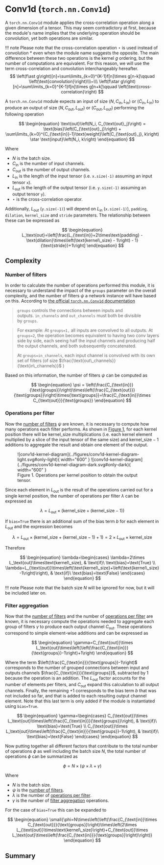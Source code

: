 # Conv1d (`torch.nn.Conv1d`)
A `torch.nn.Conv1d` module applies the cross-correlation operation along a given dimension of a tensor. This may seem contradictory at first, because the module's name implies that the underlying operation should be convolution, yet both operations are similar.

!!! note
    Please note that the cross-correlation operation $\star$ is used instead of convolution $\ast$ even when the module name suggests the opposite. The main difference between these two operations is the kernel $g$ ordering, but the number of computations are equivalent. For this reason, we will use the term cross-correlation and convolution interchangeably hereafter.
    $$
        \left(f\ast g\right)[n]=\sum\limits_{k=0}^{K-1}f[n]\times g[n-k]\qquad \left(\text{convolution}\right)\\\~\\\
        \left(f\star g\right)[n]=\sum\limits_{k=0}^{K-1}f[n]\times g[n+k]\qquad \left(\text{cross-correlation}\right)
    $$

A `torch.nn.Conv1d` module expects an input of size $\left(N,C_{\text{in}}, L_{\text{in}}\right)$ or $\left(C_{\text{in}}, L_{\text{in}}\right)$ to produce an output of size $\left(N,C_{\text{out}}, L_{\text{out}}\right)$ or $\left(C_{\text{out}}, L_{\text{out}}\right)$ performing the following operation

$$
\begin{equation}
\text{out}\left(N_i, C_{\text{out}_j}\right) = \text{bias}\left(C_{\text{out}_j}\right) + \sum\limits_{k=0}^{C_{\text{in}}-1}\text{weight}\left(C_{\text{out}_j}, k\right) \star \text{input}\left(N_i, k\right)
\end{equation}
$$

Where

* $N$ is the batch size.
* $C_{\text{in}}$ is the number of input channels.
* $C_{\text{out}}$ is the number of output channels.
* $L_{\text{in}}$ is the length of the input tensor (i.e. `x.size(-1)` assuming an input tensor `x`).
* $L_{\text{out}}$ is the length of the output tensor (i.e. `y.size(-1)` assuming an output tensor `y`).
* $\star$ is the cross-correlation operator.

Additionally, $L_{\text{out}}$ (`y.size(-1)`) will depend on $L_{\text{in}}$ (`x.size(-1)`), `padding`, `dilation`, `kernel_size` and `stride` parameters. The relationship between these can be expressed as

$$
\begin{equation}
L_\text{out}=\left[\frac{L_{\text{in}}+2\times\text{padding} - \text{dilation}\times\left(\text{kernel\_size} - 1\right) - 1}{\text{stride}}+1\right]
\end{equation}
$$

## Complexity

### Number of filters
In order to calculate the number of operations performed this module, it is necessary to understand the impact of the `groups` parameter on the overall complexity, and the number of filters $\psi$ a network instance will have based on this. According to <a href="https://pytorch.org/docs/stable/generated/torch.nn.Conv1d.html" target="_blank">the official `torch.nn.Conv1d` documentation</a>

> `groups` controls the connections between inputs and outputs. `in_channels` and `out_channels` must both be divisible by `groups`.

> For example:
> At `groups=1,` all inputs are convolved to all outputs.
> At `groups=2`, the operation becomes equivalent to having two conv layers side by side, each seeing half the input channels and producing half the output channels, and both subsequently concatenated.
> 
> 
> At `groups=in_channels`, each input channel is convolved with its own set of filters
> (of size $\frac{\text{out\_channels}}{\text{in\_channels}}$ )
>

Based on this information, the number of filters $\psi$ can be computed as

$$
\begin{equation}
\psi = \left(\frac{C_{\text{in}}}{\text{groups}}\right)\times\left(\frac{C_{\text{out}}}{\text{groups}}\right)\times{\text{groups}}=\frac{C_{\text{in}}\times C_{\text{out}}}{\text{groups}}
\end{equation}
$$

### Operations per filter

Now the [number of filters](#number-of-filters) $\psi$ are known, it is necessary to compute how many operations each filter performs. As shown in [Figure 1](#conv1d-kernel-diagram), for each kernel position there will be $\text{kernel\_size}$ multiplications (i.e. each kernel element multiplied by a slice of the input tensor of the same size) and $\text{kernel\_size}-1$ additions to aggregate the result and obtain one element of the output.

<figure markdown="span" id="conv1d-kernel-diagram">
  ![conv1d-kernel-diagram](../figures/conv1d-kernel-diagram-light.svg#only-light){ width="600" }
  ![conv1d-kernel-diagram](../figures/conv1d-kernel-diagram-dark.svg#only-dark){ width="600" }
  <figcaption>Figure 1. Operations per kernel position to obtain the output tensor.</figcaption>
</figure>

Since each element in $L_\text{out}$ is the result of the operations carried out for a single kernel position, the number of operations per filter $\lambda$ can be expressed as

$$
\begin{equation}
\lambda=L_{\text{out}}\times\left(\text{kernel\_size}+\left(\text{kernel\_size}-1\right)\right)
\end{equation}
$$

If `bias=True` there is an additional sum of the bias term $b$ for each element in $L_\text{out}$ and the expression becomes

$$
\begin{equation}
\lambda=L_{\text{out}}\times\left(\text{kernel\_size}+\left(\text{kernel\_size}-1\right)+1\right)=2\times L_\text{out}\times\text{kernel\_size}
\end{equation}
$$

Therefore

$$
\begin{equation}
\lambda=\begin{cases}
    \lambda=2\times L_\text{out}\times\text{kernel\_size}, & \text{if}\ \text{bias}=\text{True} \\
    \lambda=L_{\text{out}}\times\left(\text{kernel\_size}+\left(\text{kernel\_size}-1\right)\right), & \text{if}\ \text{bias}=\text{False}
\end{cases}
\end{equation}
$$

!!! note
    Please note that the batch size $N$ will be ignored for now, but it will be included later on.

### Filter aggregation
Now that the [number of filters](#number-of-filters) and the number of [operations per filter](#operations-per-filter) are known, it is necessary compute the operations needed to aggregate each group of filters $\gamma$ to produce each output channel $C_\text{out}$. These operations correspond to simple element-wise additions and can be expressed as

$$
\begin{equation}
\gamma=C_{\text{out}}\times L_\text{out}\times\left(\left(\frac{C_{\text{in}}}{\text{groups}}-1\right)+1\right)
\end{equation}
$$

Where the term $\left(\frac{C_{\text{in}}}{\text{groups}}-1\right)$ corresponds to the number of grouped connections between input and outputs channels $\frac{C_{\text{in}}}{\text{groups}}$, subtracted by $1$ because the operation is an addition. The $L_\text{out}$ factor accounts for the number of elements per filters, and $C_{\text{out}}$ expand this calculation to all output channels. Finally, the remaining $+1$ corresponds to the bias term $b$ that was not included so far, and that is added to each resulting output channel element. Note that this last term is only added if the module is instantiated using `bias=True`.

$$
\begin{equation}
\gamma=\begin{cases}
    C_{\text{out}}\times L_\text{out}\times\left(\frac{C_{\text{in}}}{\text{groups}}\right), & \text{if}\ \text{bias}=\text{True} \\
    C_{\text{out}}\times L_\text{out}\times\left(\frac{C_{\text{in}}}{\text{groups}}-1\right), & \text{if}\ \text{bias}=\text{False}
\end{cases}
\end{equation}
$$

Now putting together all different factors that contribute to the total number of operations $\phi$ as well including the batch size $N$, the total number of operations $\phi$ can be summarized as

$$
\begin{equation}
\phi=N\times\left(\psi\times\lambda+\gamma\right)
\end{equation}
$$

Where

* $N$ is the batch size.
* $\psi$ is the [number of filters](#number-of-filters).
* $\lambda$ is the number of [operations per filter](#operations-per-filter).
* $\gamma$ is the number of [filter aggregation](#filter-aggregation) operations.

For the case of `bias=True` this can be expanded to

$$
\begin{equation}
\small{\phi=N\times\left(\left(\frac{C_{\text{in}}\times C_{\text{out}}}{\text{groups}}\right)\times\left(2\times L_{\text{out}}\times\text{kernel\_size}\right)+C_{\text{out}}\times L_\text{out}\times\left(\frac{C_{\text{in}}}{\text{groups}}\right)\right)}
\end{equation}
$$

## Summary